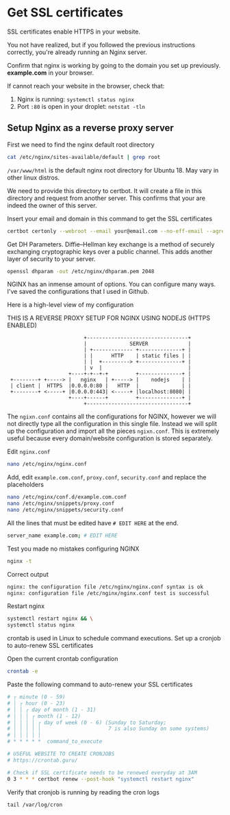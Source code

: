 # Get SSL certificates

SSL certificates enable HTTPS in your website.

You not have realized, but if you followed the previous instructions correctly, you're already running an Nginx server.

Confirm that nginx is working by going to the domain you set up previously. **example.com** in your browser.

If cannot reach your website in the browser, check that:
  1. Nginx is running: `systemctl status nginx`
  2. Port `:80` is open in your droplet: `netstat -tln`

## Setup Nginx as a reverse proxy server

First we need to find the nginx default root directory
```sh
cat /etc/nginx/sites-available/default | grep root
```
`/var/www/html` is the default nginx root directory for Ubuntu 18. May vary in other linux distros.

We need to provide this directory to certbot. It will create a file in this directory and request from another server. This confirms that your are indeed the owner of this server.

Insert your email and domain in this command to get the SSL certificates
```sh
certbot certonly --webroot --email your@email.com --no-eff-email --agree-tos -w /var/www/html -d example.com -d www.example.com
```

Get DH Parameters. Diffie–Hellman key exchange is a method of securely exchanging cryptographic keys over a public channel. This adds another layer of security to your server.
```sh
openssl dhparam -out /etc/nginx/dhparam.pem 2048
```

NGINX has an inmense amount of options. You can configure many ways. I've saved the configurations that I used in Github.

Here is a high-level view of my configuration

THIS IS A REVERSE PROXY SETUP FOR NGINX USING NODEJS (HTTPS ENABLED)
```
                         +---------------------------------+
                         |              SERVER             |
                         | +------------- +--------------+ |
                         | |      HTTP    | static files | |
                         | |  +---------> +--------------+ |
                         | v  |                            |
                    +----+-+--+-+         +--------------+ |
 +--------+ +-----> |   nginx   | +-----> |    nodejs    | |
 | client |  HTTPS  |0.0.0.0:80 |   HTTP  |              | |
 +--------+ <-----+ |0.0.0.0:443| <-----+ |localhost:8080| |
                    +----+------+         +--------------+ |
                         +---------------------------------+
```
The `ngixn.conf` contains all the configurations for NGINX, however we will not directly type all the configuration in this single file. Instead we will split up the configuration and import all the pieces `ngixn.conf`. This is extremely useful because every domain/website configuration is stored separately.

Edit `nginx.conf`

```sh
nano /etc/nginx/nginx.conf
```

Add, edit `example.com.conf`, `proxy.conf`, `security.conf` and replace the placeholders

```sh
nano /etc/nginx/conf.d/example.com.conf
nano /etc/nginx/snippets/proxy.conf
nano /etc/nginx/snippets/security.conf
```

All the lines that must be edited have `# EDIT HERE` at the end.

```sh
server_name example.com; # EDIT HERE
```

Test you made no mistakes configuring NGINX

```sh
nginx -t
```

Correct output

```sh
nginx: the configuration file /etc/nginx/nginx.conf syntax is ok  
nginx: configuration file /etc/nginx/nginx.conf test is successful
```

Restart nginx

```sh
systemctl restart nginx && \
systemctl status nginx
```

crontab is used in Linux to schedule command executions. Set up a cronjob to auto-renew SSL certificates

Open the current crontab configuration

```sh
crontab -e
```

Paste the following command to auto-renew your SSL certificates
```sh
# ┌ minute (0 - 59)
# │ ┌ hour (0 - 23)
# │ │ ┌ day of month (1 - 31)
# │ │ │ ┌ month (1 - 12)
# │ │ │ │ ┌ day of week (0 - 6) (Sunday to Saturday;
# │ │ │ │ │                      7 is also Sunday on some systems)
# │ │ │ │ │
# * * * * *  command_to_execute

# USEFUL WEBSITE TO CREATE CRONJOBS
# https://crontab.guru/

# Check if SSL certificate needs to be renewed everyday at 3AM
0 3 * * * certbot renew --post-hook "systemctl restart nginx"
```

Verify that cronjob is running by reading the cron logs

```
tail /var/log/cron
```

